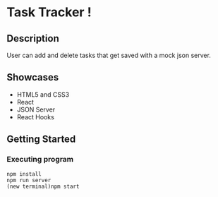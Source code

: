 # Task Tracker !

## Description

User can add and delete tasks that get saved with a mock json server.

## Showcases

-   HTML5 and CSS3
-   React
-   JSON Server
-   React Hooks

## Getting Started

### Executing program

```
npm install
npm run server
(new terminal)npm start
```
